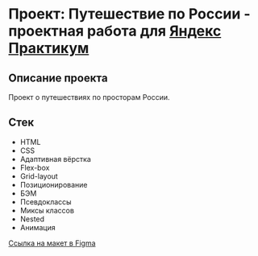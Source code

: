 # Проект: Путешествие по России - проектная работа для [Яндекс Практикум](https://practicum.yandex.ru/)

## Описание проекта
Проект о путешествиях по просторам России. 

## Стек
* HTML
* CSS
* Адаптивная вёрстка
* Flex-box
* Grid-layout
* Позиционирование
* БЭМ
* Псевдоклассы
* Миксы классов
* Nested 
* Анимация

[Ссылка на макет в Figma](https://www.figma.com/file/5S2WSbEFL6awjVWJ0NWL8Q/Sprint-3_-Russia-_-desktop-%2B-mobile?node-id=28503%3A0)
